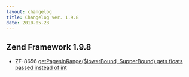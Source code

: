 ```yaml
---
layout: changelog
title: Changelog ver. 1.9.8
date: 2010-05-23
---
```


## Zend Framework 1.9.8

- ZF-8656	[getPagesInRange($lowerBound, $upperBound) gets floats passed instead of int](/issue/browse/ZF-8656)
